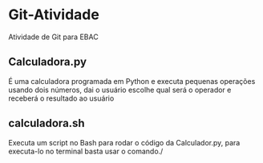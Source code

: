 # Git-Atividade
 Atividade de Git para EBAC
## Calculadora.py
 É uma calculadora programada em Python e executa pequenas operações usando dois números, dai o usuário escolhe qual será o operador e receberá o resultado ao usuário
## calculadora.sh
Executa um script no Bash para rodar o código da Calculador.py, para executa-lo no terminal basta usar o comando./
